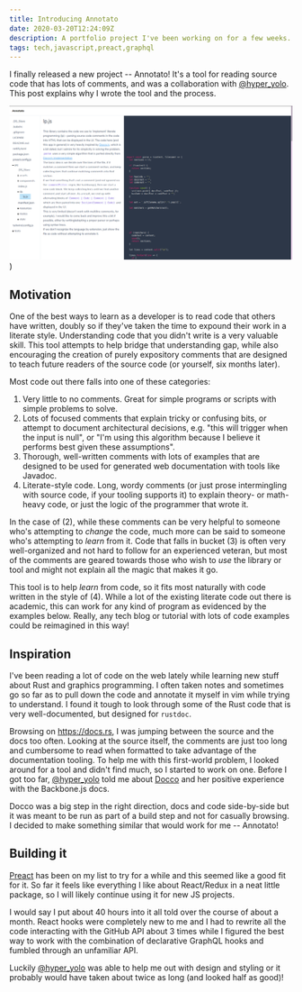 ```yaml
---
title: Introducing Annotato
date: 2020-03-20T12:24:09Z
description: A portfolio project I've been working on for a few weeks.
tags: tech,javascript,preact,graphql
---
```


I finally released a new project -- Annotato! It's a tool for reading source
code that has lots of comments, and was a collaboration with
[@hyper_yolo](https://twitter.com/hyper_yolo). This post explains why I wrote
the tool and the process.

![Annotato](./annotato.png))

## Motivation

One of the best ways to learn as a developer is to read code that others have
written, doubly so if they've taken the time to expound their work in a literate
style. Understanding code that you didn't write is a very valuable skill. This
tool attempts to help bridge that understanding gap, while also encouraging the
creation of purely expository comments that are designed to teach future readers
of the source code (or yourself, six months later).

Most code out there falls into one of these categories:
1. Very little to no comments. Great for simple programs or scripts with simple
   problems to solve.
2. Lots of focused comments that explain tricky or confusing bits, or attempt to
   document architectural decisions, e.g. "this will trigger when the input is
   null", or "I'm using this algorithm because I believe it performs best given
   these assumptions".
3. Thorough, well-written comments with lots of examples that are designed to be
   used for generated web documentation with tools like Javadoc.
4. Literate-style code. Long, wordy comments (or just prose intermingling with
   source code, if your tooling supports it) to explain theory- or
   math-heavy code, or just the logic of the programmer that wrote it.

In the case of (2), while these comments can be very helpful to someone who's
attempting to _change_ the code, much more can be said to someone who's
attempting to _learn_ from it. Code that falls in bucket (3) is often very
well-organized and not hard to follow for an experienced veteran, but most of
the comments are geared towards those who wish to _use_ the library or tool and
might not explain all the magic that makes it go.

This tool is to help _learn_ from code, so it fits most naturally with code
written in the style of (4). While a lot of the existing literate code out there
is academic, this can work for any kind of program as evidenced by the examples
below. Really, any tech blog or tutorial with lots of code examples could be
reimagined in this way!

## Inspiration

I've been reading a lot of code on the web lately while learning new stuff about
Rust and graphics programming. I often taken notes and sometimes go so far as to
pull down the code and annotate it myself in vim while trying to understand. I
found it tough to look through some of the Rust code that is very
well-documented, but designed for `rustdoc`.

Browsing on https://docs.rs, I was jumping between the source and the docs too
often. Looking at the source itself, the comments are just too long and
cumbersome to read when formatted to take advantage of the documentation
tooling. To help me with this first-world problem, I looked around for a tool
and didn't find much, so I started to work on one. Before I got too far,
[@hyper_yolo](https://twitter.com/hyper_yolo) told me about
[Docco](https://github.com/jashkenas/docco) and her positive experience with the
Backbone.js docs.

Docco was a big step in the right direction, docs and code side-by-side but it
was meant to be run as part of a build step and not for casually browsing. I
decided to make something similar that would work for me -- Annotato!

## Building it

[Preact](https://preactjs.com) has been on my list to try for a while and this
seemed like a good fit for it. So far it feels like everything I like about
React/Redux in a neat little package, so I will likely continue using it for new
JS projects.

I would say I put about 40 hours into it all told over the course of about a
month. React hooks were completely new to me and I had to rewrite all the
code interacting with the GitHub API about 3 times while I figured the best way
to work with the combination of declarative GraphQL hooks and fumbled through
an unfamiliar API.

Luckily [@hyper_yolo](https://twitter.com/hyper_yolo) was able to help me out
with design and styling or it probably would have taken about twice as long (and
looked half as good)!
